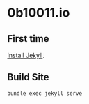 0b10011.io
=================

## First time

[Install Jekyll](https://help.github.com/articles/using-jekyll-with-pages/#installing-jekyll).

## Build Site

```
bundle exec jekyll serve
```
